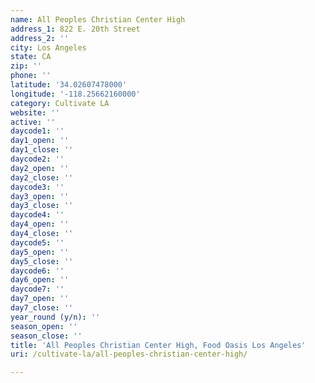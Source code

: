 ```yaml
---
name: All Peoples Christian Center High
address_1: 822 E. 20th Street
address_2: ''
city: Los Angeles
state: CA
zip: ''
phone: ''
latitude: '34.02607478000'
longitude: '-118.25662160000'
category: Cultivate LA
website: ''
active: ''
daycode1: ''
day1_open: ''
day1_close: ''
daycode2: ''
day2_open: ''
day2_close: ''
daycode3: ''
day3_open: ''
day3_close: ''
daycode4: ''
day4_open: ''
day4_close: ''
daycode5: ''
day5_open: ''
day5_close: ''
daycode6: ''
day6_open: ''
daycode7: ''
day7_open: ''
day7_close: ''
year_round (y/n): ''
season_open: ''
season_close: ''
title: 'All Peoples Christian Center High, Food Oasis Los Angeles'
uri: /cultivate-la/all-peoples-christian-center-high/

---
```

